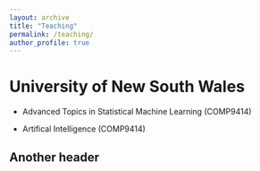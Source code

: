 ```yaml
---
layout: archive
title: "Teaching"
permalink: /teaching/
author_profile: true
---
```



University of New South Wales
=====

* Advanced Topics in Statistical Machine Learning (COMP9414)


* Artifical Intelligence (COMP9414)


Another header
-----